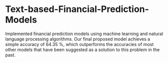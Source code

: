 # Text-based-Financial-Prediction-Models

Implemented financial prediction models using machine learning and natural language processing algorithms. Our final proposed model achieves a simple accuracy of 64.35 %, which outperforms the accuracies of most other models that have been suggested as a solution to this problem in the past.
